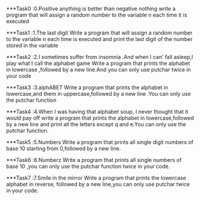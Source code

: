 ***Task0 :0.Positive anything is better than negative nothing
    write a program that will assign a random number to the variable n each time it is executed

***Task1 :1.The last digit
     Write a program that will assign a random number to the variable n each time is executed and print the last digit of the number stored in the variable 

***Task2 :2.I sometimes suffer from insomnia .And when I can' fall asleep,I play what I call the alphabet game
    Write a program that prints the alphabet in lowercase ,followed by a new line.And you can only use putchar twice in your code

***Task3 :3.alphABET
     Write a program that prints the alphabet in lowercase,and them in uppercase,followed by a new line .You can only use the putchar function

***Task4 :4.When I was having that alphabet soup, I never thought that it would pay off
    write a program that prints the alphabet in lowercase,followed by a new line and print all the letters except q and e.You can only use the putchar function.

***Task5 :5.Numbers
   Write a program that prints all single digit numbers of base 10 starting from 0,followed by a new line.

***Task6 :6.Numberz
    Write a program that prints all single numbers of base 10 ,you can only use the putchar function twice in your code.

***Task7 :7.Smile in the mirror
    Write a program that prints the lowercase alphabet in reverse, followed by a new line,you can only use putchar twice in your code.



